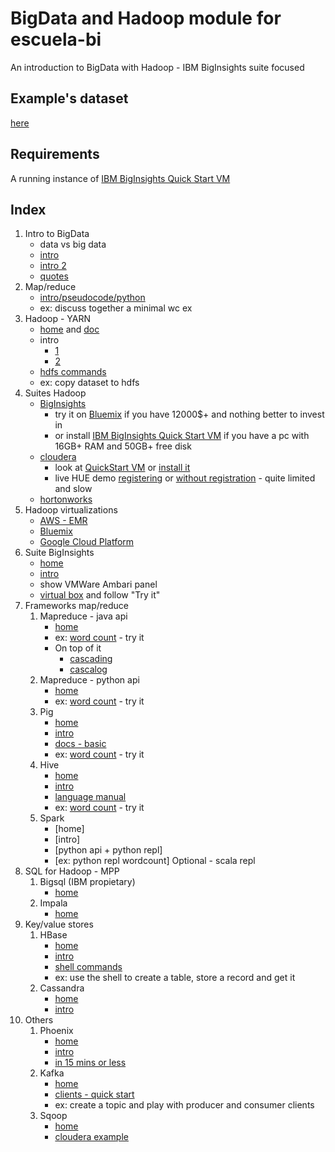 BigData and Hadoop module for escuela-bi
=======================================
An introduction to BigData with Hadoop - IBM BigInsights suite focused

Example's dataset
-----------------
[here](https://github.com/gclaramunt/el-quijote-spark/blob/master/el-quijote.txt)

Requirements
------------
A running instance of [IBM BigInsights Quick Start VM](http://www.ibm.com/analytics/us/en/technology/hadoop/)

Index
-----
1. Intro to BigData     
	* data vs big data
	* [intro](http://www.slideshare.net/nasrinhussain1/big-data-ppt-31616290)    
	* [intro 2](http://www.slideshare.net/hemapani/introduction-to-big-data)
    * [quotes](http://www.slideshare.net/BernardMarr/big-data-best-quotes/7-You_can_have_datawithout_information)
2. Map/reduce
    * [intro/pseudocode/python](http://www.slideshare.net/JeffPatti/map-reducebeyondwordcount)
    * ex: discuss together a minimal wc ex
3. Hadoop - YARN
    * [home](http://hadoop.apache.org/) and [doc](http://hadoop.apache.org/docs/current/)
    * intro
    	* [1](http://www.slideshare.net/rvndkumar/hadoop-hive-presentation)
    	* [2](http://www.slideshare.net/tfpena/hadoop-csd)
    * [hdfs commands](http://hadoop.apache.org/docs/current/hadoop-project-dist/hadoop-hdfs/HDFSCommands.html)
    * ex: copy dataset to hdfs
4. Suites Hadoop  	
	* [BigInsights](http://www.ibm.com/analytics/us/en/technology/hadoop/)
		* try it on [Bluemix](http://www.ibm.com/cloud-computing/bluemix/) if you have 12000$+ and nothing better to invest in
		* or install [IBM BigInsights Quick Start VM](http://www.ibm.com/analytics/us/en/technology/hadoop/) if you have a pc with 16GB+ RAM and 50GB+ free disk
    * [cloudera](http://cloudera.com/)
    	* look at [QuickStart VM](http://www.cloudera.com/get-started/cloudera-live.html) or [install it](http://www.cloudera.com/downloads/quickstart_vms/5-4.html)
    	* live HUE demo [registering](http://go.cloudera.com/hue-demo) or [without registration](http://demo.gethue.com/) - quite limited and slow    
    * [hortonworks](http://hortonworks.com/)
5. Hadoop virtualizations 
    * [AWS - EMR](https://aws.amazon.com/elasticmapreduce/)
    * [Bluemix](http://www.ibm.com/cloud-computing/bluemix/)
    * [Google Cloud Platform](https://cloud.google.com/hadoop/)
6. Suite BigInsights 
    * [home](http://www.ibm.com/analytics/us/en/technology/hadoop/)
    * [intro](http://www.slideshare.net/CynthiaSaracco/introducing-ibms-info)
    * show VMWare Ambari panel
    * [virtual box](http://www.ibm.com/analytics/us/en/technology/hadoop/) and follow "Try it"
7. Frameworks map/reduce 
    1. Mapreduce - java api 
        * [home](http://hadoop.apache.org/docs/current2/hadoop-mapreduce-client/hadoop-mapreduce-client-core/MapReduceTutorial.html)
        * ex: [word count](https://github.com/amanas/mapreduce-wc) - try it 
        * On top of it
        	* [cascading](http://www.cascading.org/)
        	* [cascalog](http://cascalog.org/)        
    2. Mapreduce - python api 
        * [home](http://hadoop.apache.org/docs/current2/hadoop-streaming/HadoopStreaming.html)
        * ex: [word count](https://github.com/amanas/bi-school/blob/master/python-wc.md) - try it 
    3. Pig
		* [home](https://pig.apache.org/)
		* [intro](http://www.slideshare.net/jayshao/introduction-to-apache-pig)
		* [docs - basic](http://pig.apache.org/docs/r0.14.0/basic.html)
		* ex: [word count](https://github.com/amanas/bi-school/blob/master/pig-wc.md) - try it
	4. Hive
		* [home](https://hive.apache.org/)
		* [intro](http://www.slideshare.net/tfpena/hadoop-tecnologiascsd)
		* [language manual](https://cwiki.apache.org/confluence/display/Hive/LanguageManual)
		* ex: [word count](https://github.com/amanas/bi-school/blob/master/hive-wc.md) - try it
	5. Spark
		* [home]
		* [intro]
		* [python api + python repl]
		* [ex: python repl wordcount]
		    Optional - scala repl
8. SQL for Hadoop - MPP
	1. Bigsql (IBM propietary)	
		* [home](http://www-01.ibm.com/software/data/infosphere/hadoop/big-sql.html)
	2. Impala
		* [home](http://impala.io/)
9. Key/value stores
	1. HBase
		* [home](https://hbase.apache.org/)
		* [intro](http://www.slideshare.net/lfcipriani/hbase-introduction-to-column-oriented-databases)
		* [shell commands](https://hbase.apache.org/book.html#shell)
		* ex: use the shell to create a table, store a record and get it
	2. Cassandra
		* [home](http://cassandra.apache.org/)
		* [intro](http://www.slideshare.net/jbellis/cassandra-at-nosql-matters-2012)
10. Others  
	1. Phoenix
		* [home](https://phoenix.apache.org/)
		* [intro](http://phoenix.apache.org/presentations/OC-HUG-2014-10-4x3.pdf)
		* [in 15 mins or less](https://phoenix.apache.org/Phoenix-in-15-minutes-or-less.html)
	2. Kafka 
		* [home](http://kafka.apache.org/)
		* [clients - quick start](http://kafka.apache.org/documentation.html#quickstart)
		* ex: create a topic and play with producer and consumer clients
	3. Sqoop
		* [home](http://sqoop.apache.org/)
		* [cloudera example](http://www.cloudera.com/developers/get-started-with-hadoop-tutorial/exercise-1.html)

<!--  ** review [this top presentations](http://www.hadoopwizard.com/top-10-presentations-for-learning-hadoop-on-slideshare/) ** -->